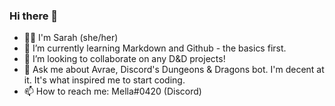 ### Hi there 👋
- 🙋‍♀️ I'm Sarah (she/her)
- 🌱 I’m currently learning Markdown and Github - the basics first. 
- 👯 I’m looking to collaborate on any D&D projects!
- 💬 Ask me about Avrae, Discord's Dungeons & Dragons bot. I'm decent at it. It's what inspired me to start coding.
- 📫 How to reach me: Mella#0420 (Discord)

<!--
**sarahnoakes/sarahnoakes** is a ✨ _special_ ✨ repository because its `README.md` (this file) appears on your GitHub profile.

Here are some ideas to get you started:

- 🔭 I’m currently working on ...
- 🌱 I’m currently learning ...
- 👯 I’m looking to collaborate on ...
- 🤔 I’m looking for help with ...
- 💬 Ask me about ...
- 📫 How to reach me: ...
- 😄 Pronouns: ...
- ⚡ Fun fact: ...
-->
